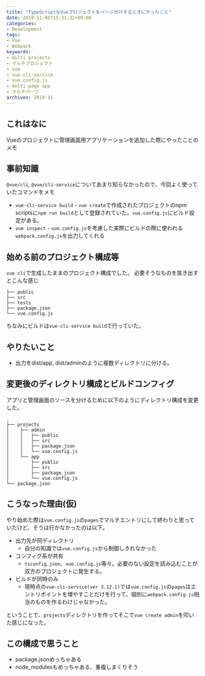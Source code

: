 ```yaml
---
title: "TypeScriptなVueプロジェクトをページ分けするときにやったこと"
date: 2019-11-05T15:31:32+09:00
categories:
- Development  
tags: 
- Vue
- Webpack
keywords: 
- multi projects
- マルチプロジェクト
- vue
- vue-cli-service
- vue.config.js
- multi page app
- マルチページ
archives: 2019-11
---
```


## これはなに

Vueのプロジェクトに管理画面用アプリケーションを追加した際にやったことのメモ

## 事前知識

`@vue/cli`, `@vue/cli-service`についてあまり知らなかったので、今回よく使っていたコマンドをメモ

- `vue-cli-service build` - `vue create`で作成されたプロジェクトのnpm scriptsに`npm run build`として登録されていた。`vue.config.js`にビルド設定がある。
- `vue inspect` - `vue.config.js`を考慮した実際にビルドの際に使われる`webpack.config.js`を出力してくれる

## 始める前のプロジェクト構成等

`vue cli`で生成したままのプロジェクト構成でした。
必要そうなものを抜き出すとこんな感じ

```tree
├── public
├── src
├── tests
├── package.json
└── vue.config.js
```

ちなみにビルドは`vue-cli-service build`で行っていた。

## やりたいこと

- 出力をdist/app, dist/adminのように複数ディレクトリに分ける。

## 変更後のディレクトリ構成とビルドコンフィグ

アプリと管理画面のソースを分けるために以下のようにディレクトリ構成を変更した。

```tree
.
├── projects
│    ├── admin
│    │   ├── public
│    │   ├── src
│    │   ├── package.json
│    │   └── vue.config.js
│    └── app
│        ├── public
│        ├── src
│        ├── package.json
│        └── vue.config.js
└── package.json
```

## こうなった理由(仮)

やり始めた際は`vue.config.js`の`pages`でマルチエントリにして終わりと思っていたけど、そうは行かなかったのは以下。

- 出力先が同ディレクトリ
    - 自分の知識では`vue.config.js`から制御しきれなかった
- コンフィグ系が共有
    - `tsconfig.json`、`vue.config.js`等々。必要のない設定を読み込むことが双方のプロジェクトに発生する。
- ビルドが同時のみ
    - 現時点の`vue-cli-service(ver 3.12.1)`では`vue.config.js`の`pages`はエントリポイントを増やすことだけを行って、個別に`webpack.config.js`相当のものを作るわけじゃなかった。

ということで、`projects`ディレクトリを作ってそこで`vue create admin`を叩いた感じになった。

## この構成で思うこと

- package.jsonめっちゃある
- node_modulesもめっちゃある、重複しまくりそう
